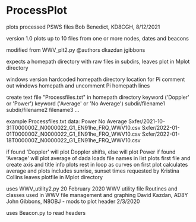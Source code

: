 # ProcessPlot
plots processed PSWS files
Bob Benedict, KD8CGH, 8/12/2021

version 1.0
plots up to 10 files from one or more nodes, dates and beacons

modified from WWV_plt2.py @authors dkazdan jgibbons

expects a homepath directory with raw files in subdirs, leaves plot in Mplot directory

windows version hardcoded homepath directory location
for Pi comment out windows homepath and uncomment Pi homepath lines

create text file "Processfiles.txt" in homepath directory
  keyword ('Doppler' or 'Power')
  keyword ('Average' or 'No Average')
  subdir/filename1 
  subdir/filename2
  filename3
  ...
  
example Processfiles.txt data:
Power
No Average
Sxfer/2021-10-31T000000Z_N0000022_G1_EN91he_FRQ_WWV10.csv
Sxfer/2022-01-01T000000Z_N0000022_G1_EN91he_FRQ_WWV10.csv
Sxfer/2022-01-18T000000Z_N0000022_G1_EN91he_FRQ_WWV10.csv

if found 'Doppler' will plot Doppler shifts, else will plot Power
if found 'Average' will plot average of dada
loads file names in list
plots first file and create axis and title info
plots rest in loop as curves on first plot
calculates average and plots
includes sunrise, sunset times requested by Kristina Collins
leaves plotfile in Mplot directory

uses WWV_utility2.py
20 February 2020
WWV utility file
Routines and classes used in WWV file management and graphing
David Kazdan, AD8Y
John Gibbons, N8OBJ - mods to plot header 2/3/2020

uses Beacon.py to read headers
